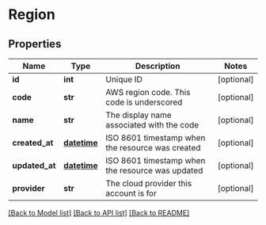 # Region

## Properties
Name | Type | Description | Notes
------------ | ------------- | ------------- | -------------
**id** | **int** | Unique ID | [optional] 
**code** | **str** | AWS region code. This code is underscored | [optional] 
**name** | **str** | The display name associated with the code | [optional] 
**created_at** | [**datetime**](DateTime.md) | ISO 8601 timestamp when the resource was created | [optional] 
**updated_at** | [**datetime**](DateTime.md) | ISO 8601 timestamp when the resource was updated | [optional] 
**provider** | **str** | The cloud provider this account is for | [optional] 

[[Back to Model list]](../README.md#documentation-for-models) [[Back to API list]](../README.md#documentation-for-api-endpoints) [[Back to README]](../README.md)


